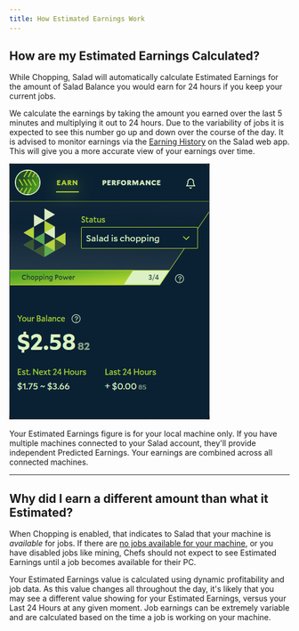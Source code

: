 ```yaml
---
title: How Estimated Earnings Work
---
```


## **How are my Estimated Earnings Calculated?**

While Chopping, Salad will automatically calculate Estimated Earnings for the amount of Salad Balance you would earn for
24 hours if you keep your current jobs.

We calculate the earnings by taking the amount you earned over the last 5 minutes and multiplying it out to 24 hours.
Due to the variability of jobs it is expected to see this number go up and down over the course of the day. It is
advised to monitor earnings via the [Earning History](/docs/guides/using-salad/129-how-to-see-your-earnings-history) on
the Salad web app. This will give you a more accurate view of your earnings over time.

![SCreenshot of the Salad app showing estimated earnings](../../../../content/images/guides/using-salad/how-estimated-earnings-work.png)

Your Estimated Earnings figure is for your local machine only. If you have multiple machines connected to your Salad
account, they'll provide independent Predicted Earnings. Your earnings are combined across all connected machines.

---

## **Why did I earn a different amount than what it Estimated?**

When Chopping is enabled, that indicates to Salad that your machine is _available_ for jobs. If there are
[no jobs available for your machine](/docs/faq/salad-app/356-how-does-my-machine-earn-salad-balance), or you have
disabled jobs like mining, Chefs should not expect to see Estimated Earnings until a job becomes available for their PC.

Your Estimated Earnings value is calculated using dynamic profitability and job data. As this value changes all
throughout the day, it's likely that you may see a different value showing for your Estimated Earnings, versus your Last
24 Hours at any given moment. Job earnings can be extremely variable and are calculated based on the time a job is
working on your machine.
